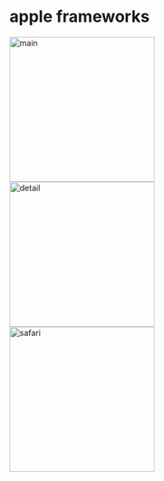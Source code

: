 # apple frameworks

 <img width="256" alt="main" src="https://github.com/wengriff/apple-frameworks/assets/53659533/db2fc349-3a6d-4e9a-85fa-6d75576b982c">
 <img width="256" alt="detail" src="https://github.com/wengriff/apple-frameworks/assets/53659533/0044e8df-6aca-4945-b749-5b11c56618e7">
 <img width="256" alt="safari" src="https://github.com/wengriff/apple-frameworks/assets/53659533/39d04da9-c54b-4f82-9f0e-667b8a0b9387">



